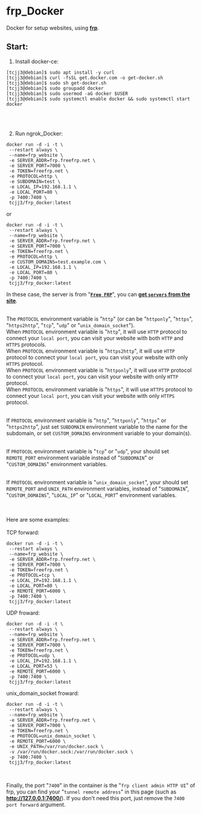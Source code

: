 # frp_Docker
Docker for setup websites, using [**frp**](https://gofrp.org/).


## Start:

1. Install docker-ce:
```
[tcjj3@debian]$ sudo apt install -y curl
[tcjj3@debian]$ curl -fsSL get.docker.com -o get-docker.sh
[tcjj3@debian]$ sudo sh get-docker.sh
[tcjj3@debian]$ sudo groupadd docker
[tcjj3@debian]$ sudo usermod -aG docker $USER
[tcjj3@debian]$ sudo systemctl enable docker && sudo systemctl start docker
```
<br>
<br>

2. Run ngrok_Docker:

```
docker run -d -i -t \
 --restart always \
 --name=frp_website \
 -e SERVER_ADDR=frp.freefrp.net \
 -e SERVER_PORT=7000 \
 -e TOKEN=freefrp.net \
 -e PROTOCOL=http \
 -e SUBDOMAIN=test \
 -e LOCAL_IP=192.168.1.1 \
 -e LOCAL_PORT=80 \
 -p 7400:7400 \
 tcjj3/frp_docker:latest
```
or
```
docker run -d -i -t \
 --restart always \
 --name=frp_website \
 -e SERVER_ADDR=frp.freefrp.net \
 -e SERVER_PORT=7000 \
 -e TOKEN=freefrp.net \
 -e PROTOCOL=http \
 -e CUSTOM_DOMAINS=test.example.com \
 -e LOCAL_IP=192.168.1.1 \
 -e LOCAL_PORT=80 \
 -p 7400:7400 \
 tcjj3/frp_docker:latest
```


In these case, the server is from "[**`Free FRP`**](https://freefrp.net/)", you can [**get `servers` from the site**](https://freefrp.net/).
<br>
<br>

The `PROTOCOL` environment variable is "`http`" (or can be "`httponly`", "`https`", "`https2http`", "`tcp`", "`udp`" or "`unix_domain_socket`").
<br>
When `PROTOCOL` environment variable is "`http`", it will use `HTTP` protocol to connect your `local port`, you can visit your website with both `HTTP` and `HTTPS` protocols.
<br>
When `PROTOCOL` environment variable is "`https2http`", it will use `HTTP` protocol to connect your `local port`, you can visit your website with only `HTTPS` protocol.
<br>
When `PROTOCOL` environment variable is "`httponly`", it will use `HTTP` protocol to connect your `local port`, you can visit your website with only `HTTP` protocol.
<br>
When `PROTOCOL` environment variable is "`https`", it will use `HTTPS` protocol to connect your `local port`, you can visit your website with only `HTTPS` protocol.
<br>
<br>

If `PROTOCOL` environment variable is "`http`", "`httponly`", "`https`" or "`https2http`", just set `SUBDOMAIN` environment variable to the name for the subdomain, or set `CUSTOM_DOMAINS` environment variable to your domain(s).
<br>
<br>

If `PROTOCOL` environment variable is "`tcp`" or "`udp`", your should set `REMOTE_PORT` environment variable instead of "`SUBDOMAIN`" or "`CUSTOM_DOMAINS`" environment variables.
<br>
<br>

If `PROTOCOL` environment variable is "`unix_domain_socket`", your should set `REMOTE_PORT` and `UNIX_PATH` environment variables, instead of "`SUBDOMAIN`", "`CUSTOM_DOMAINS`", "`LOCAL_IP`" or "`LOCAL_PORT`" environment variables.
<br>
<br>
<br>


Here are some examples:
<br>
<br>
TCP forward:
```
docker run -d -i -t \
 --restart always \
 --name=frp_website \
 -e SERVER_ADDR=frp.freefrp.net \
 -e SERVER_PORT=7000 \
 -e TOKEN=freefrp.net \
 -e PROTOCOL=tcp \
 -e LOCAL_IP=192.168.1.1 \
 -e LOCAL_PORT=80 \
 -e REMOTE_PORT=6000 \
 -p 7400:7400 \
 tcjj3/frp_docker:latest
```

UDP froward:
```
docker run -d -i -t \
 --restart always \
 --name=frp_website \
 -e SERVER_ADDR=frp.freefrp.net \
 -e SERVER_PORT=7000 \
 -e TOKEN=freefrp.net \
 -e PROTOCOL=udp \
 -e LOCAL_IP=192.168.1.1 \
 -e LOCAL_PORT=53 \
 -e REMOTE_PORT=6000 \
 -p 7400:7400 \
 tcjj3/frp_docker:latest
```

unix_domain_socket froward:
```
docker run -d -i -t \
 --restart always \
 --name=frp_website \
 -e SERVER_ADDR=frp.freefrp.net \
 -e SERVER_PORT=7000 \
 -e TOKEN=freefrp.net \
 -e PROTOCOL=unix_domain_socket \
 -e REMOTE_PORT=6000 \
 -e UNIX_PATH=/var/run/docker.sock \
 -v /var/run/docker.sock:/var/run/docker.sock \
 -p 7400:7400 \
 tcjj3/frp_docker:latest
```
<br>


Finally, the port "`7400`" in the container is the "`frp client admin HTTP UI`" of frp, you can find your "`tunnel remote address`" in this page (such as **http://127.0.0.1:7400/**). If you don't need this port, just remove the `7400 port forward` argument.






